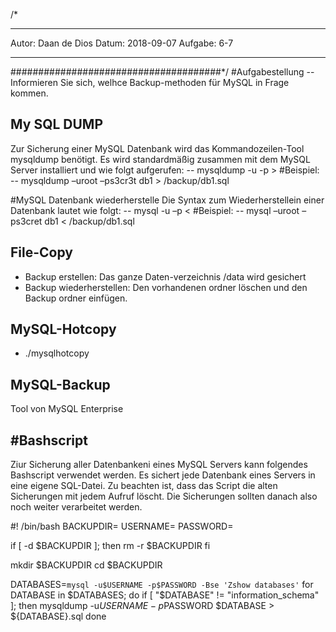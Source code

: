 /*
*****************************
Autor: Daan de Dios
Datum: 2018-09-07
Aufgabe: 6-7
*****************************
######################################*/
#Aufgabestellung
-- Informieren Sie sich, welhce Backup-methoden für MySQL in Frage kommen.



My SQL DUMP
---------------------

Zur Sicherung einer MySQL Datenbank wird das Kommandozeilen-Tool mysqldump benötigt. Es wird standardmäßig zusammen mit dem MySQL Server installiert und wie folgt aufgerufen:
    -- mysqldump -u<Benutzername> -p<Passwort>  <opt>  <Datenbank> > <SQL-Datei>
        #Beispiel:
        -- mysqldump –uroot –ps3cr3t db1 > /backup/db1.sql

#MySQL Datenbank wiederherstelle
Die Syntax zum Wiederherstellein einer Datenbank lautet wie folgt:
    -- mysql -u<Benutzername> –p<Passwort> <Datenbank> < <SQL-Datei>
        #Beispiel:
        -- mysql –uroot –ps3cret db1 < /backup/db1.sql
        
        
        
File-Copy
-------------
- Backup erstellen: Das ganze Daten-verzeichnis /data wird gesichert
- Backup wiederherstellen: Den vorhandenen ordner löschen und den Backup ordner einfügen.


MySQL-Hotcopy
---------------------
- ./mysqlhotcopy <dbName> <ordner/>


MySQL-Backup
-------------------
Tool von MySQL Enterprise



#Bashscript
--------------
Ziur Sicherung aller Datenbankeni eines MySQL Servers kann folgendes Bashscript verwendet werden.
Es sichert jede Datenbank eines Servers in eine eigene SQL-Datei. Zu beachten ist, dass das Script die alten Sicherungen mit jedem Aufruf löscht. Die Sicherungen sollten danach also noch weiter verarbeitet werden.

#! /bin/bash
BACKUPDIR=<Sicherungsordner>
USERNAME=<Benutzername>
PASSWORD=<Passwort>

if [ -d $BACKUPDIR ]; then
    rm -r $BACKUPDIR
fi

mkdir $BACKUPDIR
cd $BACKUPDIR

DATABASES=`mysql -u$USERNAME -p$PASSWORD -Bse 'Zshow databases'`
for DATABASE in $DATABASES; do
    if [ "$DATABASE" != "information_schema" ]; then
        mysqldump -u$USERNAME -p$PASSWORD $DATABASE > ${DATABASE}.sql
done
